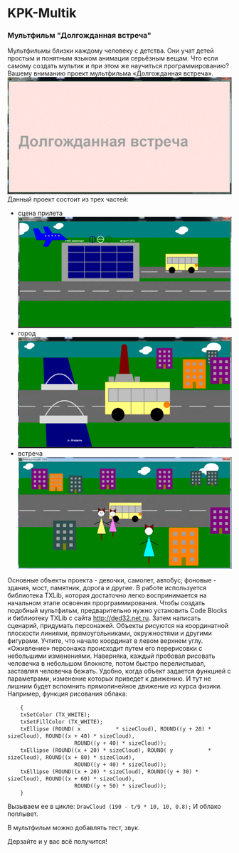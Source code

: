 # KPK-Multik
### Мультфильм "Долгожданная встреча"
Мультфильмы близки каждому человеку с детства. Они учат детей простым и понятным языком анимации серьёзным вещам. Что если самому создать мультик и при этом же научиться программированию?
Вашему вниманию проект мультфильма «Долгожданная встреча».
![](https://github.com/Nielra/KPK-Multik/blob/main/Название.gif?raw=true)
Данный проект состоит из трех частей: 

 * сцена прилета ![](https://github.com/Nielra/KPK-Multik/blob/main/Arrival.gif?raw=true)
 * город ![](https://github.com/Nielra/KPK-Multik/blob/main/City.gif?raw=true)
 * встреча ![](https://github.com/Nielra/KPK-Multik/blob/main/Meet.gif?raw=true)

Основные объекты проекта - девочки, самолет, автобус; фоновые - здания, мост, памятник, дорога и другие.
В работе используется библиотека TXLib, которая достаточно легко воспринимается на начальном этапе освоения прорграммирования. 
Чтобы создать подобный мультфильм, предварительно нужно установить Code Blocks и библиотеку TXLib с сайта http://ded32.net.ru. Затем написать сценарий, придумать персонажей. Объекты рисуются на координатной плоскости линиями, прямоугольниками, окружностями и другими фигурами. Учтите, что начало координат в левом верхнем углу. «Оживление» персонажа происходит путем его перерисовки с небольшими изменениями. Наверняка, каждый пробовал рисовать человечка в небольшом блокноте, потом быстро перелистывал, заставляя человечка бежать. Удобно, когда объект задается функцией с параметрами, изменение которых приведет к движению. И тут не лишним будет вспомнить прямолинейное движение из курса физики. 
Например, функция рисования облака: 
``` void DrawCloud (int x, int y, double sizeCloud)
    {
    txSetColor (TX_WHITE);
    txSetFillColor (TX_WHITE);
    txEllipse (ROUND( x           * sizeCloud), ROUND((y + 20) * sizeCloud), ROUND((x + 40) * sizeCloud),
                     ROUND((y + 40) * sizeCloud));
    txEllipse (ROUND((x + 20) * sizeCloud), ROUND( y           * sizeCloud), ROUND((x + 80) * sizeCloud),
                     ROUND((y + 40) * sizeCloud));
    txEllipse (ROUND((x + 20) * sizeCloud), ROUND((y + 30) * sizeCloud), ROUND((x + 60) * sizeCloud),
                     ROUND((y + 50) * sizeCloud));
    } 
```
Вызываем ее в цикле:
` DrawCloud (190 - t/9 * 10, 10, 0.8); `
И облако поплывет.
<p> В мультфильм можно добавлять тест, звук. 
<p> Дерзайте и у вас всё получится!
